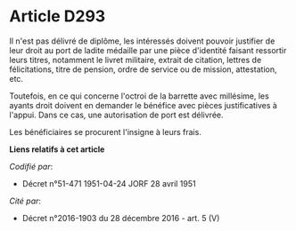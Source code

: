 # Article D293

Il n'est pas délivré de diplôme, les intéressés doivent pouvoir justifier de leur droit au port de ladite médaille par une
pièce d'identité faisant ressortir leurs titres, notamment le livret militaire, extrait de citation, lettres de
félicitations, titre de pension, ordre de service ou de mission, attestation, etc.

Toutefois, en ce qui concerne l'octroi de la barrette avec millésime, les ayants droit doivent en demander le bénéfice avec
pièces justificatives à l'appui. Dans ce cas, une autorisation de port est délivrée.

Les bénéficiaires se procurent l'insigne à leurs frais.

**Liens relatifs à cet article**

_Codifié par_:

  - Décret n°51-471 1951-04-24 JORF 28 avril 1951

_Cité par_:

  - Décret n°2016-1903 du 28 décembre 2016 - art. 5 (V)

